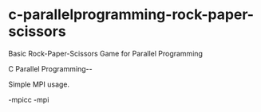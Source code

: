 # c-parallelprogramming-rock-paper-scissors
Basic Rock-Paper-Scissors Game for Parallel Programming


C Parallel Programming--

Simple MPI usage.

-mpicc
-mpi 
